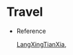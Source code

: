 # Travel



- Reference

  [LangXingTianXia](https://www.bilibili.com/video/BV18N411z73h), 
















































